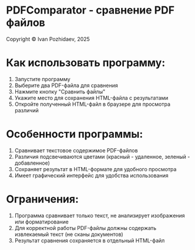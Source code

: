 # PDFComparator - сравнение PDF файлов
Copyright &copy; Ivan Pozhidaev, 2025

# Как использовать программу:
1) Запустите программу
2) Выберите два PDF-файла для сравнения
3) Нажмите кнопку "Сравнить файлы"
4) Укажите место для сохранения HTML-файла с результатами
5) Откройте полученный HTML-файл в браузере для просмотра различий

# Особенности программы:
1) Сравнивает текстовое содержимое PDF-файлов
2) Различия подсвечиваются цветами (красный - удаленное, зеленый - добавленное)
3) Сохраняет результат в HTML-формате для удобного просмотра
4) Имеет графический интерфейс для удобства использования

# Ограничения:
1) Программа сравнивает только текст, не анализирует изображения или форматирование
2) Для корректной работы PDF-файлы должны содержать извлекаемый текст (не сканы документов)
3) Результат сравнения сохраняется в отдельный HTML-файл
